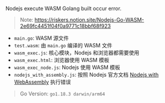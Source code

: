 Nodejs execute WASM Golang built occur error.

> Note: https://riskers.notion.site/Nodejs-Go-WASM-2e69fc4451f04f0a9771c18bbf68f923

* `main.go`: WASM 源文件
* `test.wasm`: 由 `main.go` 编译的 WASM 文件
* `wasm_exec.js`: 核心模块，Nodejs 和浏览器都需要使用
* `wasm_exec.html`:  浏览器使用 WASM 模板
* `wasm_exec_node.js`: Nodejs 使用 WASM 模板
* `nodejs_with_assembly.js`: 按照 Nodejs 官方文档 [Nodejs with WebAssembly](https://nodejs.dev/learn/nodejs-with-webassembly) 执行错误


> Go Version: `go1.18.3 darwin/arm64`